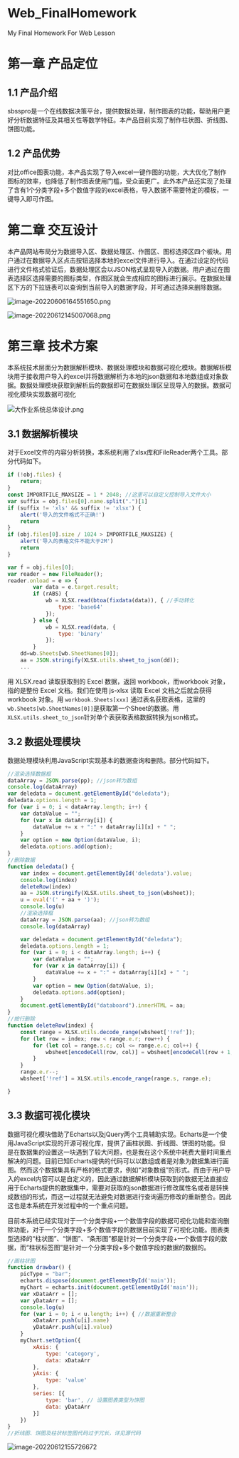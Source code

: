 # Web_FinalHomework
My Final Homework For Web Lesson

# 第一章 产品定位

## 1.1 产品介绍

sbsspro是一个在线数据决策平台，提供数据处理，制作图表的功能，帮助用户更好分析数据特征及其相关性等数学特征。本产品目前实现了制作柱状图、折线图、饼图功能。

## 1.2 产品优势

​		对比office图表功能，本产品实现了导入excel一键作图的功能，大大优化了制作图标的效率，也降低了制作图表使用门槛，受众面更广。此外本产品还实现了处理了含有1个分类字段+多个数值字段的excel表格，导入数据不需要特定的模板，一键导入即可作图。

# 第二章 交互设计

本产品网站布局分为数据导入区、数据处理区、作图区、图标选择区四个板块。用户通过在数据导入区点击按钮选择本地的excel文件进行导入。在通过设定的代码进行文件格式验证后，数据处理区会以JSON格式呈现导入的数据。用户通过在图表选择区选择需要的图标类型，作图区就会生成相应的图标进行展示。在数据处理区下方的下拉链表可以查询到当前导入的数据字段，并可通过选择来删除数据。

![image-20220606164551650.png](https://s2.loli.net/2023/01/02/lw53TW629gOarq1.png)

![image-20220612145007068.png](https://s2.loli.net/2023/01/02/Shp6qlMOLvCrZc9.png)

# 第三章 技术方案

本系统技术层面分为数据解析模块、数据处理模块和数据可视化模块。数据解析模块用于接收用户导入的excel并将数据解析为本地的json数据和本地数组或对象数据。数据处理模块获取到解析后的数据即可在数据处理区呈现导入的数据。数据可视化模块实现数据可视化

![大作业系统总体设计.png](https://s2.loli.net/2023/01/02/CKZGYS82mW1wvob.png)

## 3.1 数据解析模块

对于Excel文件的内容分析转换，本系统利用了xlsx库和FileReader两个工具。部分代码如下。

```javascript
if (!obj.files) {
	return;
}
const IMPORTFILE_MAXSIZE = 1 * 2048; //这里可以自定义控制导入文件大小
var suffix = obj.files[0].name.split(".")[1]
if (suffix != 'xls' && suffix != 'xlsx') {
	alert('导入的文件格式不正确!')
	return
}
if (obj.files[0].size / 1024 > IMPORTFILE_MAXSIZE) {
	alert('导入的表格文件不能大于2M')
	return
}

var f = obj.files[0];
var reader = new FileReader();
reader.onload = e => {
		var data = e.target.result;
		if (rABS) {
			wb = XLSX.read(btoa(fixdata(data)), { //手动转化
				type: 'base64'
			});
		} else {
			wb = XLSX.read(data, {
				type: 'binary'
			});
		}
    dd=wb.Sheets[wb.SheetNames[0]];
    aa = JSON.stringify(XLSX.utils.sheet_to_json(dd));
    ...
```

用 XLSX.read 读取获取到的 Excel 数据，返回 workbook，而workbook 对象，指的是整份 Excel 文档。我们在使用 js-xlsx 读取 Excel 文档之后就会获得 workbook 对象。用 `workbook.Sheets[xxx]` 通过表名获取表格，这里的`wb.Sheets[wb.SheetNames[0]]`是获取第一个Sheet的数据。用`XLSX.utils.sheet_to_json`针对单个表获取表格数据转换为json格式。

## 3.2 数据处理模块

数据处理模块利用JavaScript实现基本的数据查询和删除。部分代码如下。

```javascript
//渲染选择数据框
dataArray = JSON.parse(pp); //json转为数组
console.log(dataArray)
var deledata = document.getElementById("deledata");
deledata.options.length = 1;
for (var i = 0; i < dataArray.length; i++) {
	var dataValue = "";
	for (var x in dataArray[i]) {
		dataValue += x + ":" + dataArray[i][x] + " ";
	}
	var option = new Option(dataValue, i);
	deledata.options.add(option);
}
//删除数据
function deledata() {
	var index = document.getElementById('deledata').value;
	console.log(index)
	deleteRow(index)
	aa = JSON.stringify(XLSX.utils.sheet_to_json(wbsheet));
	u = eval('(' + aa + ')');
	console.log(u)
	//渲染选择框
	dataArray = JSON.parse(aa); //json转为数组
	console.log(dataArray)

	var deledata = document.getElementById("deledata");
	deledata.options.length = 1;
	for (var i = 0; i < dataArray.length; i++) {
		var dataValue = "";
		for (var x in dataArray[i]) {
			dataValue += x + ":" + dataArray[i][x] + " ";
		}
		var option = new Option(dataValue, i);
		deledata.options.add(option);
	}
	document.getElementById("databoard").innerHTML = aa;
}
//按行删除
function deleteRow(index) {
	const range = XLSX.utils.decode_range(wbsheet['!ref']);
	for (let row = index; row < range.e.r; row++) {
		for (let col = range.s.c; col <= range.e.c; col++) {
			wbsheet[encodeCell(row, col)] = wbsheet[encodeCell(row + 1, col)];
		}
	}
	range.e.r--;
	wbsheet['!ref'] = XLSX.utils.encode_range(range.s, range.e);

}
```

## 3.3 数据可视化模块

数据可视化模块借助了Echarts以及jQuery两个工具辅助实现。Echarts是一个使用JavaScript实现的开源可视化库，提供了画柱状图、折线图、饼图的功能。但是在数据集的设置这一块遇到了较大问题，也是我在这个系统中耗费大量时间重点解决的问题。目前已知Echarts提供的代码可以以数组或者是对象为数据集进行画图。然而这个数据集具有严格的格式要求，例如“对象数组”的形式。而由于用户导入的excel内容可以是自定义的，因此通过数据解析模块获取到的数据无法直接应用于Echarts提供的数据集中，需要对获取的json数据进行修改属性名或者是转换成数组的形式，而这一过程就无法避免对数据进行查询遍历修改的重新整合。因此这也是本系统在开发过程中的一个重点问题。

目前本系统已经实现对于一个分类字段+一个数值字段的数据可视化功能和查询删除功能，对于一个分类字段+多个数值字段的数据目前实现了可视化功能。图表类型选择的“柱状图”、“饼图”、“条形图”都是针对一个分类字段+一个数值字段的数据，而“柱状标签图”是针对一个分类字段+多个数值字段的数据的数据的。

```javascript
//画柱状图
function drawbar() {
	picType = "bar";
	echarts.dispose(document.getElementById('main'));
	myChart = echarts.init(document.getElementById('main'));
	var xDataArr = [];
	var yDataArr = [];
	console.log(u)
	for (var i = 0; i < u.length; i++) { //数据重新整合
		xDataArr.push(u[i].name)
		yDataArr.push(u[i].value)
	}
	myChart.setOption({
		xAxis: {
			type: 'category',
			data: xDataArr
		},
		yAxis: {
			type: 'value'
		},
		series: [{
			type: 'bar', // 设置图表类型为饼图
			data: yDataArr
		}]
	})
}
//折线图、饼图及柱状标签图代码过于冗长，详见源代码
```

![image-20220612155726672](D:/Typora/images/image-20220612155726672.png)
